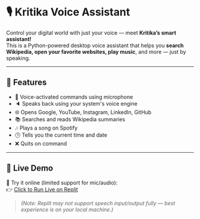 # 🎙️ Kritika Voice Assistant

Control your digital world with just your voice — meet **Kritika’s smart assistant!**  
This is a Python-powered desktop voice assistant that helps you **search Wikipedia, open your favorite websites, play music**, and more — just by speaking.

---

## 🚀 Features

- 🎤 Voice-activated commands using microphone
- 🔈 Speaks back using your system's voice engine
- 🌐 Opens Google, YouTube, Instagram, LinkedIn, GitHub
- 📚 Searches and reads Wikipedia summaries
- 🎶 Plays a song on Spotify
- 🕒 Tells you the current time and date
- ❌ Quits on command

---

## 🧪 Live Demo

🎯 Try it online (limited support for mic/audio):  
👉 [Click to Run Live on Replit](https://replit.com/@your-username/KritikaVoiceAssistant)

> *(Note: Replit may not support speech input/output fully — best experience is on your local machine.)*

